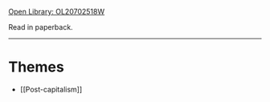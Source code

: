 [Open Library: OL20702518W](https://openlibrary.org/works/OL20702518W/Platform_Capitalism)

Read in paperback.

---

# Themes

* [[Post-capitalism]]